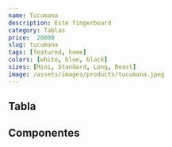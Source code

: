 ```yaml
---
name: Tucumana
description: Este fingerboard
category: Tablas
price:  20000
slug: tucumana
tags: [featured, home]
colors: [white, blue, black]
sizes: [Mini, Standard, Long, Beast]
image: /assets/images/products/tucumana.jpeg
---
```


## Tabla

## Componentes
